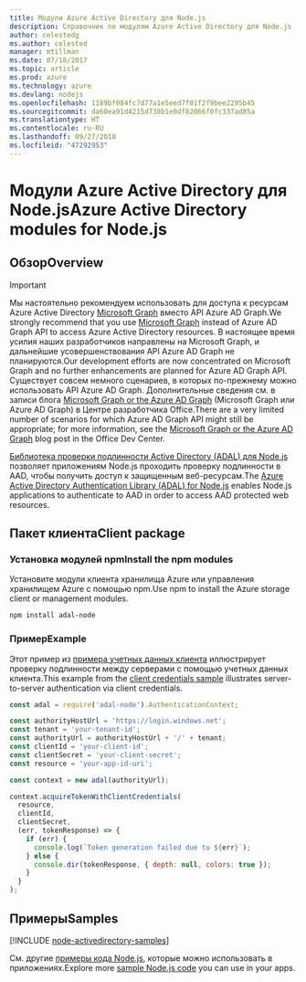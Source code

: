 ```yaml
---
title: Модули Azure Active Directory для Node.js
description: Справочник по модулям Azure Active Directory для Node.js
author: celestedg
ms.author: celested
manager: mtillman
ms.date: 07/18/2017
ms.topic: article
ms.prod: azure
ms.technology: azure
ms.devlang: nodejs
ms.openlocfilehash: 1189bf084fc7d77a1e5eed7f01f2f9bee2295b45
ms.sourcegitcommit: da60ea91d4215d738b1e0df82066f0fc337ad85a
ms.translationtype: HT
ms.contentlocale: ru-RU
ms.lasthandoff: 09/27/2018
ms.locfileid: "47292953"
---
```

# <a name="azure-active-directory-modules-for-nodejs"></a><span data-ttu-id="bf07c-103">Модули Azure Active Directory для Node.js</span><span class="sxs-lookup"><span data-stu-id="bf07c-103">Azure Active Directory modules for Node.js</span></span>

## <a name="overview"></a><span data-ttu-id="bf07c-104">Обзор</span><span class="sxs-lookup"><span data-stu-id="bf07c-104">Overview</span></span>

> [!IMPORTANT]
> <span data-ttu-id="bf07c-105">Мы настоятельно рекомендуем использовать для доступа к ресурсам Azure Active Directory [Microsoft Graph](https://graph.microsoft.io/) вместо API Azure AD Graph.</span><span class="sxs-lookup"><span data-stu-id="bf07c-105">We strongly recommend that you use [Microsoft Graph](https://graph.microsoft.io/) instead of Azure AD Graph API to access Azure Active Directory resources.</span></span> <span data-ttu-id="bf07c-106">В настоящее время усилия наших разработчиков направлены на Microsoft Graph, и дальнейшие усовершенствования API Azure AD Graph не планируются.</span><span class="sxs-lookup"><span data-stu-id="bf07c-106">Our development efforts are now concentrated on Microsoft Graph and no further enhancements are planned for Azure AD Graph API.</span></span> <span data-ttu-id="bf07c-107">Существует совсем немного сценариев, в которых по-прежнему можно использовать API Azure AD Graph. Дополнительные сведения см. в записи блога [Microsoft Graph or the Azure AD Graph](https://dev.office.com/blogs/microsoft-graph-or-azure-ad-graph) (Microsoft Graph или Azure AD Graph) в Центре разработчика Office.</span><span class="sxs-lookup"><span data-stu-id="bf07c-107">There are a very limited number of scenarios for which Azure AD Graph API might still be appropriate; for more information, see the [Microsoft Graph or the Azure AD Graph](https://dev.office.com/blogs/microsoft-graph-or-azure-ad-graph) blog post in the Office Dev Center.</span></span>

<span data-ttu-id="bf07c-108">[Библиотека проверки подлинности Active Directory (ADAL) для Node.js](https://www.npmjs.com/package/adal-node) позволяет приложениям Node.js проходить проверку подлинности в AAD, чтобы получить доступ к защищенным веб-ресурсам.</span><span class="sxs-lookup"><span data-stu-id="bf07c-108">The [Azure Active Directory Authentication Library (ADAL) for Node.js](https://www.npmjs.com/package/adal-node) enables Node.js applications to authenticate to AAD in order to access AAD protected web resources.</span></span>

## <a name="client-package"></a><span data-ttu-id="bf07c-109">Пакет клиента</span><span class="sxs-lookup"><span data-stu-id="bf07c-109">Client package</span></span>

### <a name="install-the-npm-modules"></a><span data-ttu-id="bf07c-110">Установка модулей npm</span><span class="sxs-lookup"><span data-stu-id="bf07c-110">Install the npm modules</span></span>

<span data-ttu-id="bf07c-111">Установите модули клиента хранилища Azure или управления хранилищем Azure с помощью npm.</span><span class="sxs-lookup"><span data-stu-id="bf07c-111">Use npm to install the Azure storage client or management modules.</span></span>

```bash
npm install adal-node
```   

### <a name="example"></a><span data-ttu-id="bf07c-112">Пример</span><span class="sxs-lookup"><span data-stu-id="bf07c-112">Example</span></span>

<span data-ttu-id="bf07c-113">Этот пример из [примера учетных данных клиента](https://github.com/MSOpenTech/azure-activedirectory-library-for-nodejs/blob/master/sample/client-credentials-sample.js) иллюстрирует проверку подлинности между серверами с помощью учетных данных клиента.</span><span class="sxs-lookup"><span data-stu-id="bf07c-113">This example from the [client credentials sample](https://github.com/MSOpenTech/azure-activedirectory-library-for-nodejs/blob/master/sample/client-credentials-sample.js) illustrates server-to-server authentication via client credentials.</span></span>

```javascript
const adal = require('adal-node').AuthenticationContext;

const authorityHostUrl = 'https://login.windows.net';
const tenant = 'your-tenant-id';
const authorityUrl = authorityHostUrl + '/' + tenant;
const clientId = 'your-client-id';
const clientSecret = 'your-client-secret';
const resource = 'your-app-id-uri';

const context = new adal(authorityUrl);

context.acquireTokenWithClientCredentials(
  resource,
  clientId,
  clientSecret,
  (err, tokenResponse) => {
    if (err) {
      console.log(`Token generation failed due to ${err}`);
    } else {
      console.dir(tokenResponse, { depth: null, colors: true });
    }
  }
);
```

## <a name="samples"></a><span data-ttu-id="bf07c-114">Примеры</span><span class="sxs-lookup"><span data-stu-id="bf07c-114">Samples</span></span>

[!INCLUDE [node-activedirectory-samples](../docs-ref-conceptual/includes/activedirectory-samples.md)]

<span data-ttu-id="bf07c-115">См. другие [примеры кода Node.js](https://azure.microsoft.com/resources/samples/?platform=nodejs), которые можно использовать в приложениях.</span><span class="sxs-lookup"><span data-stu-id="bf07c-115">Explore more [sample Node.js code](https://azure.microsoft.com/resources/samples/?platform=nodejs) you can use in your apps.</span></span>
